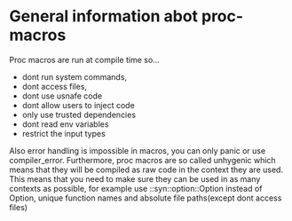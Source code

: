 # General information abot proc-macros

Proc macros are run at compile time so...
* dont run system commands, 
* dont access files, 
* dont use usnafe code
* dont allow users to inject code
* only use trusted dependencies
* dont read env variables
* restrict the input types

Also error handling is impossible in macros, you can only panic or use compiler_error.
Furthermore, proc macros are so called unhygenic which means that they will be compiled as raw code in the context they are used. This means that you need to make sure they can be used in as many contexts as possible, for example use ::syn::option::Option<T> instead of Option<T>, unique function names and absolute file paths(except dont access files)